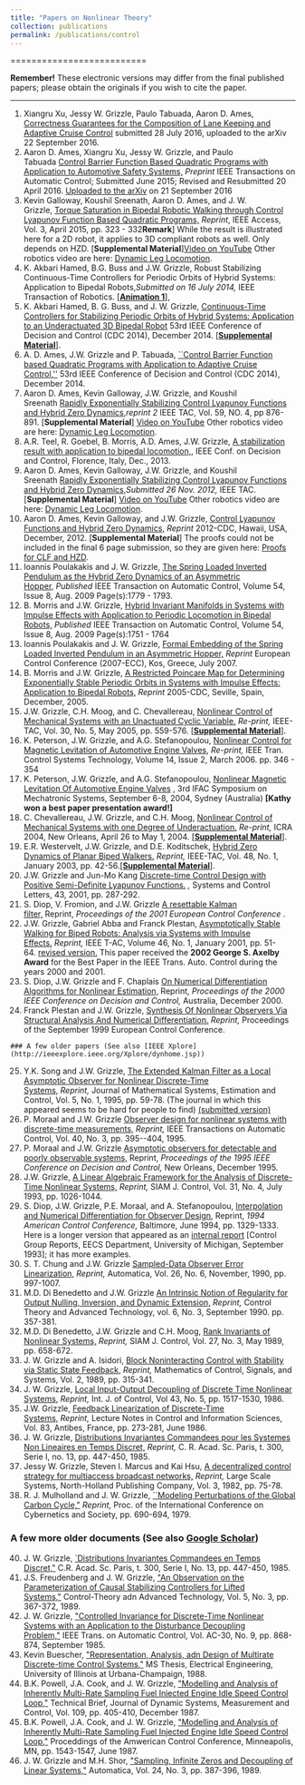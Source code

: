 ```yaml
---
title: "Papers on Nonlinear Theory"
collection: publications
permalink: /publications/control
---
```


==========================

**Remember!** These electronic versions may differ from the final published papers; please obtain the originals if you wish to cite the paper.

* * *

1.  Xiangru Xu, Jessy W. Grizzle, Paulo Tabuada, Aaron D. Ames, [Correctness Guarantees for the Composition of Lane Keeping and Adaptive Cruise Control](http://arxiv.org/abs/1609.06807) submitted 28 July 2016, uploaded to the arXiv 22 September 2016. 
2.  Aaron D. Ames, Xiangru Xu, Jessy W. Grizzle, and Paulo Tabuada [Control Barrier Function Based Quadratic Programs with Application to Automotive Safety Systems,](https://arxiv.org/abs/1609.06408) _Preprint_ IEEE Transactions on Automatic Control; Submitted June 2015; Revised and Resubmitted 20 April 2016. [Uploaded to the arXiv](http://arxiv.org/abs/1609.06408) on 21 September 2016
3.  Kevin Galloway, Koushil Sreenath, Aaron D. Ames, and J. W. Grizzle, [Torque Saturation in Bipedal Robotic Walking through Control Lyapunov Function Based Quadratic Programs,](papers/CLF_ConvexOptim.pdf) _Reprint_, IEEE Access, Vol. 3, April 2015, pp. 323 - 332**Remark**\] While the result is illustrated here for a 2D robot, it applies to 3D compliant robots as well. Only depends on HZD. \[**Supplemental Material**\][Video on YouTube](http://www.youtube.com/watch?v=rc1FSXpfrrM&list=UUMfDV8rkQqWhUwnTAYAq0tQ) Other robotics video are here: [Dynamic Leg Locomotion](http://www.youtube.com/user/DynamicLegLocomotion).
4.  K. Akbari Hamed, B.G. Buss and J.W. Grizzle, Robust Stabilizing Continuous-Time Controllers for Periodic Orbits of Hybrid Systems: Application to Bipedal Robots,_Submitted on 16 July 2014,_ IEEE Transaction of Robotics. [\[**Animation 1**\]](vids/TRO2014_AkbariHamedBussGrizzle_ATRIAS.mp4),
5.  K. Akbari Hamed, B. G. Buss, and J. W. Grizzle, [Continuous-Time Controllers for Stabilizing Periodic Orbits of Hybrid Systems: Application to an Underactuated 3D Bipedal Robot](papers/CDC_2014_BMI.pdf) 53rd IEEE Conference of Decision and Control (CDC 2014), December 2014. [\[**Supplemental Material**\]](papers/CDC_2014_BMI_Proofs.pdf).
6.  A. D. Ames, J.W. Grizzle and P. Tabuada, [\`\`Control Barrier Function based Quadratic Programs with Application to Adaptive Cruise Control,''](papers/CLF_QP_AdaptiveCruiseControl_final.pdf) 53rd IEEE Conference of Decision and Control (CDC 2014), December 2014.
7.  Aaron D. Ames, Kevin Galloway, J.W. Grizzle, and Koushil Sreenath [Rapidly Exponentially Stabilizing Control Lyapunov Functions and Hybrid Zero Dynamics,](papers/CFL_Robotics_2012TAC.pdf)_reprint 2_ IEEE TAC, Vol. 59, NO. 4, pp 876-891. \[**Supplemental Material**\] [Video on YouTube](http://www.youtube.com/watch?v=onOd7xWbGAk&list=UUMfDV8rkQqWhUwnTAYAq0tQ&index=1&feature=plpp_video) Other robotics video are here: [Dynamic Leg Locomotion](http://www.youtube.com/user/DynamicLegLocomotion).
8.  A.R. Teel, R. Goebel, B. Morris, A.D. Ames, J.W. Grizzle, [A stabilization result with application to bipedal locomotion,](papers/cdc2013-bipedal-clf.pdf), IEEE Conf. on Decision and Control, Florence, Italy, Dec., 2013.
9.  Aaron D. Ames, Kevin Galloway, J.W. Grizzle, and Koushil Sreenath [Rapidly Exponentially Stabilizing Control Lyapunov Functions and Hybrid Zero Dynamics,](papers/CFL_Robotics_2012TAC.pdf)_Submitted 26 Nov. 2012,_ IEEE TAC. \[**Supplemental Material**\] [Video on YouTube](http://www.youtube.com/watch?v=onOd7xWbGAk&list=UUMfDV8rkQqWhUwnTAYAq0tQ&index=1&feature=plpp_video) Other robotics video are here: [Dynamic Leg Locomotion](http://www.youtube.com/user/DynamicLegLocomotion).
10.  Aaron D. Ames, Kevin Galloway, and J.W. Grizzle, [Control Lyapunov Functions and Hybrid Zero Dynamics,](papers/CDC12_1692_FI.pdf) _Reprint_ 2012-CDC, Hawaii, USA, December, 2012. \[**Supplemental Material**\] The proofs could not be included in the final 6 page submission, so they are given here: [Proofs for CLF and HZD](papers/cdc_2012_agg_proofs_separate.pdf).
11.  Ioannis Poulakakis and J. W. Grizzle, [The Spring Loaded Inverted Pendulum as the Hybrid Zero Dynamics of an Asymmetric Hopper,](papers/poulakakis_grizzle_TAC_07.pdf) _Published_ IEEE Transaction on Automatic Control, Volume 54, Issue 8, Aug. 2009 Page(s):1779 - 1793.
12.  B. Morris and J.W. Grizzle, [Hybrid Invariant Manifolds in Systems with Impulse Effects with Application to Periodic Locomotion in Bipedal Robots,](papers/Morris_Grizzle_TAC_2007.pdf) _Published_ IEEE Transaction on Automatic Control, Volume 54, Issue 8, Aug. 2009 Page(s):1751 - 1764
13.  Ioannis Poulakakis and J. W. Grizzle, [Formal Embedding of the Spring Loaded Inverted Pendulum in an Asymmetric Hopper,](papers/ECC_07_poulakakis_grizzle.pdf) _Reprint_ European Control Conference (2007-ECC), Kos, Greece, July 2007.
14.  B. Morris and J.W. Grizzle, [A Restricted Poincare Map for Determining Exponentially Stable Periodic Orbits in Systems with Impulse Effects: Application to Bipedal Robots,](papers/CDC_2005_Morris_Grizzle.pdf) _Reprint_ 2005-CDC, Seville, Spain, December, 2005.
15.  J.W. Grizzle, C.H. Moog, and C. Chevallereau, [Nonlinear Control of Mechanical Systems with an Unactuated Cyclic Variable.](papers/minzerodyn.pdf) _Re-print,_ IEEE-TAC, Vol. 30, No. 5, May 2005, pp. 559-576. [\[**Supplemental Material**\]](Supplemental-Material-Nonlinear-Control-of-Mechanical-Systems-with-an-Unactuated-Cyclic-Variable.html).
16.  K. Peterson, J.W. Grizzle, and A.G. Stefanopoulou, [Nonlinear Control for Magnetic Levitation of Automotive Engine Valves](papers/Peterson04_cst.pdf), _Re-print,_ IEEE Tran. Control Systems Technology, Volume 14, Issue 2, March 2006. pp. 346 - 354
17.  K. Peterson, J.W. Grizzle, and A.G. Stefanopoulou, [Nonlinear Magnetic Levitation Of Automotive Engine Valves](papers/peterson_ifac_2004_conf.pdf) , 3rd IFAC Symposium on Mechatronic Systems, September 6-8, 2004, Sydney (Australia) **\[Kathy won a best paper presentation award!\]**
18.  C. Chevallereau, J.W. Grizzle, and C.H. Moog, [Nonlinear Control of Mechanical Systems with one Degree of Underactuation.](papers/chevallereau-icra04.pdf) _Re-print,_ ICRA 2004, New Orleans, April 26 to May 1, 2004. [\[**Supplemental Material**\]](Supplemental-Material-Nonlinear-Control-of-Mechanical-Systems-with-one-Degree-of-Underactuation.html).
19.  E.R. Westervelt, J.W. Grizzle, and D.E. Koditschek, [Hybrid Zero Dynamics of Planar Biped Walkers.](papers/hybrid_zdyn_TAC.pdf) _Reprint,_ IEEE-TAC, Vol. 48, No. 1, January 2003, pp. 42-56.[\[**Supplemental Material**\]](Hybrid-Zero-Dynamics-of-Planar-Biped-Robots-Supplemental-Material.html).
20.  J.W. Grizzle and Jun-Mo Kang [Discrete-time Control Design with Positive Semi-Definite Lyapunov Functions.](papers/clf_SCL.pdf) _,_ Systems and Control Letters, 43, 2001, pp. 287-292.
21.  S. Diop, V. Fromion, and J.W. Grizzle [A resettable Kalman filter,](papers/2001ecc_submitted.pdf) Reprint, _Proceedings of the 2001 European Control Conference_ .
22.  J.W. Grizzle, Gabriel Abba and Franck Plestan, [Asymptotically Stable Walking for Biped Robots: Analysis via Systems with Impulse Effects.](papers/biped.pdf) _Reprint,_ IEEE T-AC, Volume 46, No. 1, January 2001, pp. 51-64. [revised version.](papers/biped_rev.pdf) This paper received the **2002 George S. Axelby Award** for the Best Paper in the IEEE Trans. Auto. Control during the years 2000 and 2001.
23.  S. Diop, J.W. Grizzle and F. Chaplais [On Numerical Differentiation Algorithms for Nonlinear Estimation,](papers/numdiff_cdc00.pdf) Reprint, _Proceedings of the 2000 IEEE Conference on Decision and Control,_ Australia, December 2000.
24.  Franck Plestan and J.W. Grizzle, [Synthesis Of Nonlinear Observers Via Structural Analysis And Numerical Differentiation.](papers/ecc99.pdf) _Reprint,_ Proceedings of the September 1999 European Control Conference.
    
    ### A few older papers (See also [IEEE Xplore](http://ieeexplore.ieee.org/Xplore/dynhome.jsp))
    
25.  Y.K. Song and J.W. Grizzle, [The Extended Kalman Filter as a Local Asymptotic Observer for Nonlinear Discrete-Time Systems,](papers/ekf.pdf) _Reprint,_ Journal of Mathematical Systems, Estimation and Control, Vol. 5, No. 1, 1995, pp. 59-78. (The journal in which this appeared seems to be hard for people to find) [(submitted version)](papers/ekf_orig.pdf)
26.  P. Moraal and J.W. Grizzle [Observer design for nonlinear systems with discrete-time measurements,](papers/MoraalGrizzle1995TAC.pdf) _Reprint,_ IEEE Transactions on Automatic Control, Vol. 40, No. 3, pp. 395--404, 1995.
27.  P. Moraal and J.W. Grizzle [Asymptotic observers for detectable and poorly observable systems,](papers/Moraal_Grizzle_CDC95.pdf) Reprint, _Proceedings of the 1995 IEEE Conference on Decision and Control,_ New Orleans, December 1995.
28.  J.W. Grizzle, [A Linear Algebraic Framework for the Analysis of Discrete-Time Nonlinear Systems,](papers/LinAlgDiscreteTimeNLsystems.pdf) _Reprint,_ SIAM J. Control, Vol. 31, No. 4, July 1993, pp. 1026-1044.
29.  S. Diop, J.W. Grizzle, P.E. Moraal, and A. Stefanopoulou, [Interpolation and Numerical Differentiation for Observer Design](papers/numdiff_acc_mats.pdf), Reprint, _1994 American Control Conference,_ Baltimore, June 1994, pp. 1329-1333. Here is a longer version that appeared as an [internal report](papers/numdiff_internal_report1995.pdf) \[Control Group Reports, EECS Department, University of Michigan, September 1993\]; it has more examples.
30.  S. T. Chung and J.W. Grizzle [Sampled-Data Observer Error Linearization,](papers/ChungGrizzle1990.pdf) _Reprint,_ Automatica, Vol. 26, No. 6, November, 1990, pp. 997-1007.
31.  M.D. Di Benedetto and J.W. Grizzle [An Intrinsic Notion of Regularity for Output Nulling, Inversion, and Dynamic Extension,](papers/DiBenedettoGrizzle1990.pdf) _Reprint,_ Control Theory and Advanced Technology, vol. 6, No. 3, September 1990. pp. 357-381.
32.  M.D. Di Benedetto, J.W. Grizzle and C.H. Moog, [Rank Invariants of Nonlinear Systems,](papers/RankInvariantsSiam1989.pdf) _Reprint,_ SIAM J. Control, Vol. 27, No. 3, May 1989, pp. 658-672.
33.  J. W. Grizzle and A. Isidori, [Block Noninteracting Control with Stability via Static State Feedback,](papers/GrizzleIsidori1989.pdf) _Reprint,_ Mathematics of Control, Signals, and Systems, Vol. 2, 1989, pp. 315-341.
34.  J. W. Grizzle, [Local Input-Output Decoupling of Discrete Time Nonlinear Systems,](papers/GrizzleDecoupling1986.pdf) _Reprint,_ Int. J. of Control, Vol 43, No. 5, pp. 1517-1530, 1986.
35.  J.W. Grizzle, [Feedback Linearization of Discrete-Time Systems,](papers/FdbkLinearizationDiscreteTimeSystems1986.pdf) _Reprint,_ Lecture Notes in Control and Information Sciences, Vol. 83, Antibes, France, pp. 273-281, June 1986.
36.  J. W. Grizzle, [Distributions Invariantes Commandees pour les Systemes Non Lineaires en Temps Discret,](papers/GrizzleDistInv1985.pdf) _Reprint,_ C. R. Acad. Sc. Paris, t. 300, Serie I, no. 13, pp. 447-450, 1985.
37.  Jessy W. Grizzle, Steven I. Marcus and Kai Hsu, [A decentralized control strategy for multiaccess broadcast networks,](papers/DecentralizedMultiaccess.pdf) _Reprint,_ Large Scale Systems, North-Holland Publishing Company, Vol. 3, 1982, pp. 75-78.
38.  R. J. Mulholland and J. W. Grizzle, [\`\`Modeling Perturbations of the Global Carbon Cycle,"](papers/GlobalCarbonCycle1979.pdf) _Reprint,_ Proc. of the International Conference on Cybernetics and Society, pp. 690-694, 1979.

### A few more older documents (See also [Google Scholar](https://scholar.google.com/citations?hl=en&user=heYuqBkAAAAJ))

40.  J. W. Grizzle, [\`Distributions Invariantes Commandees en Temps Discret,"](papers/AutomatiqueTheoriqueFrench1985.pdf) C.R. Acad. Sc. Paris, t. 300, Serie I, No. 13, pp. 447-450, 1985.
41.  J.S. Freudenberg and J. W. Grizzle, ["An Observation on the Parameterization of Causal Stabilizing Controllers for Lifted Systems,"](papers/ObservationParameterizatioinCausualStabilizingControllersLiftedSystems1989.pdf) Control-Theory adn Advanced Technology, Vol. 5, No. 3, pp. 367-372, 1989.
42.  J. W. Grizzle, ["Controlled Invariance for Discrete-Time Nonlinear Systems with an Application to the Disturbance Decoupling Problem,"](papers/ControlledInvarianceDiscreteTime.pdf) IEEE Trans. on Automatic Control, Vol. AC-30, No. 9, pp. 868-874, September 1985.
43.  Kevin Buescher, ["Representation, Analysis, adn Design of Multirate Discrete-time Control Systems,"](papers/ThesisKevinBuescher1986.pdf) MS Thesis, Electrical Engineering, University of Illinois at Urbana-Champaign, 1988.
44.  B.K. Powell, J.A. Cook, and J. W. Grizzle, ["Modelling and Analysis of Inherently Multi-Rate Sampling Fuel Injected Engine Idle Speed Control Loop,"](papers/TechnicalBriefs1987.pdf) Technical Brief, Journal of Dynamic Systems, Measurement and Control, Vol. 109, pp. 405-410, December 1987.
45.  B.K. Powell, J.A. Cook, and J. W. Grizzle, ["Modelling and Analysis of Inherently Multi-Rate Sampling Fuel Injected Engine Idle Speed Control Loop,"](papers/MultirateIdleSpeed.pdf) Proceddings of the Amwerican Control Conference, Minneapolis, MN, pp. 1543-1547, June 1987.
46.  J. W. Grizzle and M.H. Shor, ["Sampling, Infinite Zeros and Decoupling of Linear Systems,"](papers/SamplingInfiniteZerosDecouplingLinearSystems1988.pdf) Automatica, Vol. 24, No. 3, pp. 387-396, 1989.